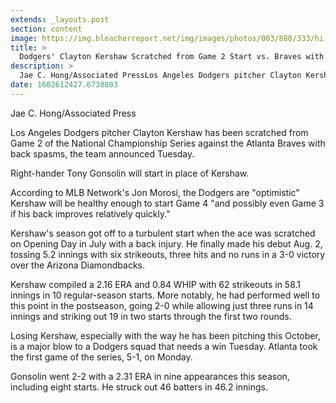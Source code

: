 ```yaml
--- 
extends: _layouts.post 
section: content 
image: https://img.bleacherreport.net/img/images/photos/003/880/333/hi-res-f594a619e6edaa9ffc76773a289ed0e0_crop_exact.jpg?w=1200&h=1200&q=75 
title: > 
  Dodgers' Clayton Kershaw Scratched from Game 2 Start vs. Braves with Back Injury 
description: > 
  Jae C. Hong/Associated PressLos Angeles Dodgers pitcher Clayton Kershaw has been scratched from Game 2 of the National Championship Series against the Atlanta Braves with back spasms, the team announced Tuesday.Right-hander Tony Gonsolin will start in place of Kershaw.According to MLB Network's Jon Morosi, the Dodgers are "optimistic" Kershaw will be healthy enough to start Game 4 "and possibly even Game 3 if his back improves relatively quickly."Kershaw's season got off to a turbulent start when the ace was scratched on Opening Day in July with a back injury.Kershaw compiled a 2.16 ERA and 0.84 WHIP with 62 strikeouts in 58.1 innings in 10 regular-season starts. 
date: 1602612427.6738803 
--- 
```

Jae C. Hong/Associated Press

Los Angeles Dodgers pitcher Clayton Kershaw has been scratched from Game 2 of the National Championship Series against the Atlanta Braves with back spasms, the team announced Tuesday.

Right-hander Tony Gonsolin will start in place of Kershaw.

According to MLB Network's Jon Morosi, the Dodgers are "optimistic" Kershaw will be healthy enough to start Game 4 "and possibly even Game 3 if his back improves relatively quickly."

Kershaw's season got off to a turbulent start when the ace was scratched on Opening Day in July with a back injury. He finally made his debut Aug. 2, tossing 5.2 innings with six strikeouts, three hits and no runs in a 3-0 victory over the Arizona Diamondbacks.

Kershaw compiled a 2.16 ERA and 0.84 WHIP with 62 strikeouts in 58.1 innings in 10 regular-season starts. More notably, he had performed well to this point in the postseason, going 2-0 while allowing just three runs in 14 innings and striking out 19 in two starts through the first two rounds.



Losing Kershaw, especially with the way he has been pitching this October, is a major blow to a Dodgers squad that needs a win Tuesday. Atlanta took the first game of the series, 5-1, on Monday.

Gonsolin went 2-2 with a 2.31 ERA in nine appearances this season, including eight starts. He struck out 46 batters in 46.2 innings.
